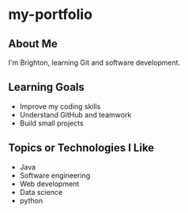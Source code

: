 # my-portfolio
## About Me
I'm Brighton, learning Git and software development.

## Learning Goals
- Improve my coding skills
- Understand GitHub and teamwork
- Build small projects

## Topics or Technologies I Like
- Java
- Software engineering
- Web development
- Data science
- python
